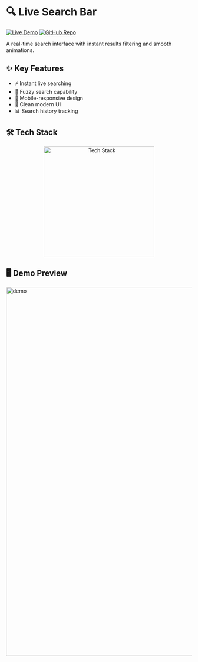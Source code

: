 # 🔍 Live Search Bar

[![Live Demo](https://img.shields.io/badge/🚀_Live_Demo-00C7B7?style=for-the-badge&logo=netlify&logoColor=white)](https://search-bar-live.netlify.app/)
[![GitHub Repo](https://img.shields.io/badge/💻_Source_Code-181717?style=for-the-badge&logo=github&logoColor=white)](https://github.com/amdadislam01/search-bar-app)

A real-time search interface with instant results filtering and smooth animations.

## ✨ Key Features

- ⚡ Instant live searching
- 🎯 Fuzzy search capability
- 📱 Mobile-responsive design
- 🎨 Clean modern UI
- 📊 Search history tracking

## 🛠️ Tech Stack

<p align="center">
  <img src="https://skillicons.dev/icons?i=html,css,js,netlify,github" alt="Tech Stack" width="300"/>
</p>

## 🖥️ Demo Preview

  <img src="https://i.postimg.cc/MH6PJFXM/screencapture-search-bar-live-netlify-app-2025-06-30-11-18-25.png" alt="demo" width="1000"/>
